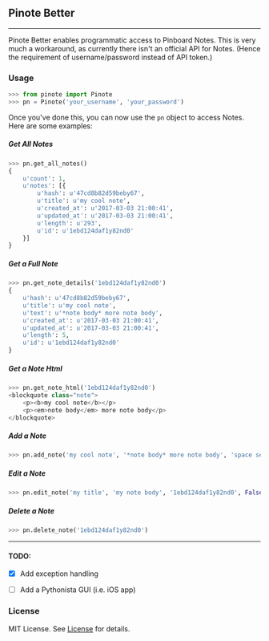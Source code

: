 ## Pinote Better
<hr>

Pinote Better enables programmatic access to Pinboard Notes. This is very much a workaround, as currently there isn't an official API for Notes. (Hence the requirement of username/password instead of API token.)


### Usage
```python
>>> from pinote import Pinote
>>> pn = Pinote('your_username', 'your_password')
```

Once you've done this, you can now use the `pn` object to access Notes. Here are some examples:

##### Get All Notes
```python
>>> pn.get_all_notes()
{
    u'count': 1,
    u'notes': [{
        u'hash': u'47cd8b82d59beby67',
        u'title': u'my cool note',
        u'created_at': u'2017-03-03 21:00:41',
        u'updated_at': u'2017-03-03 21:00:41',
        u'length': u'293',
        u'id': u'1ebd124daf1y82nd0'
    }]
}
```

##### Get a Full Note
```python
>>> pn.get_note_details('1ebd124daf1y82nd0')
{
    u'hash': u'47cd8b82d59beby67',
    u'title': u'my cool note',
    u'text': u'*note body* more note body',
    u'created_at': u'2017-03-03 21:00:41',
    u'updated_at': u'2017-03-03 21:00:41',
    u'length': 5,
    u'id': u'1ebd124daf1y82nd0'
}
```

##### Get a Note Html
```python
>>> pn.get_note_html('1ebd124daf1y82nd0')
<blockquote class="note">
    <p><b>my cool note</b></p>
    <p><em>note body</em> more note body</p>
</blockquote>
```

##### Add a Note
```python
>>> pn.add_note('my cool note', '*note body* more note body', 'space separated tags', True, False)
```

##### Edit a Note
```python
>>> pn.edit_note('my title', 'my note body', '1ebd124daf1y82nd0', False)
```

##### Delete a Note
```python
>>> pn.delete_note('1ebd124daf1y82nd0')
```

<hr>

#### TODO:

- [x] Add exception handling
- [ ] Add a Pythonista GUI (i.e. iOS app)


### License
MIT License. See [License](<LICENSE>) for details.
